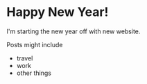# Happy New Year!

I'm starting the new year off with new website.

Posts might include
* travel
* work
* other things
